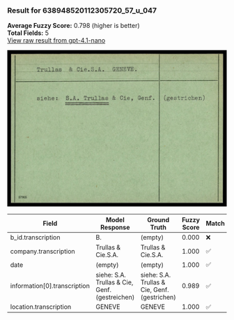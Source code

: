 ### Result for 638948520112305720_57_u_047
**Average Fuzzy Score:** 0.798 (higher is better)<br>
**Total Fields:** 5<br>
[View raw result from gpt-4.1-nano](https://github.com/RISE-UNIBAS/humanities_data_benchmark/blob/main/results/2025-10-24/T0308/request_T0308_638948520112305720_57_u_047.json)

<img src="https://github.com/RISE-UNIBAS/humanities_data_benchmark/blob/main/benchmarks/blacklist/images/638948520112305720_57_u_047.jpg?raw=true" alt="638948520112305720_57_u_047" width="600px">

| Field | Model Response | Ground Truth | Fuzzy Score | Match |
|-------|----------------|--------------|-------------|-------|
| b_id.transcription | B.  | (empty) | 0.000 | ❌ |
| company.transcription | Trullas & Cie.S.A. | Trullas & Cie.S.A. | 1.000 | ✅ |
| date | (empty) | (empty) | 1.000 | ✅ |
| information[0].transcription | siehe: S.A. Trullas & Cie, Genf. (gestreichen) | siehe: S.A. Trullas & Cie, Genf. (gestrichen) | 0.989 | ✅ |
| location.transcription | GENEVE | GENEVE | 1.000 | ✅ |
